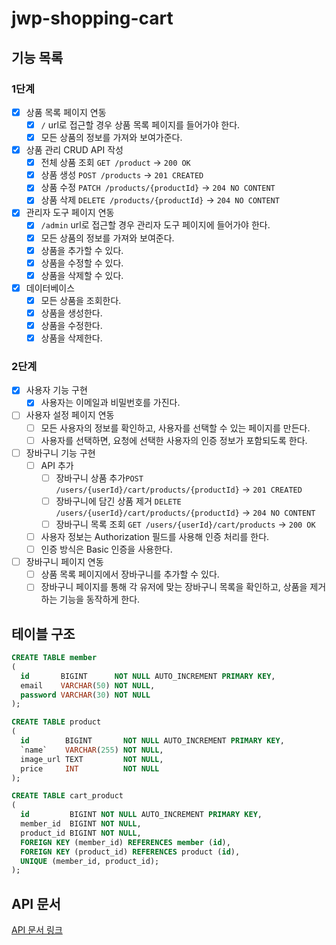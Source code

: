 # jwp-shopping-cart

## 기능 목록

### 1단계
- [x] 상품 목록 페이지 연동
    - [x] `/` url로 접근할 경우 상품 목록 페이지를 들어가야 한다.
    - [x] 모든 상품의 정보를 가져와 보여가준다.
- [x] 상품 관리 CRUD API 작성
    - [x] 전체 상품 조회 `GET /product` → `200 OK`
    - [x] 상품 생성 `POST /products` → `201 CREATED`
    - [x] 상품 수정 `PATCH /products/{productId}` → `204 NO CONTENT`
    - [x] 상품 삭제 `DELETE /products/{productId}` → `204 NO CONTENT` 
- [x] 관리자 도구 페이지 연동
    - [x] `/admin` url로 접근할 경우 관리자 도구 페이지에 들어가야 한다.
    - [x] 모든 상품의 정보를 가져와 보여준다.
    - [x] 상품을 추가할 수 있다.
    - [x] 상품을 수정할 수 있다.
    - [x] 상품을 삭제할 수 있다.
- [x] 데이터베이스
    - [x] 모든 상품을 조회한다.
    - [x] 상품을 생성한다.
    - [x] 상품을 수정한다.
    - [x] 상품을 삭제한다.

### 2단계
- [x] 사용자 기능 구현
  - [x] 사용자는 이메일과 비밀번호를 가진다.
- [ ] 사용자 설정 페이지 연동
  - [ ] 모든 사용자의 정보를 확인하고, 사용자를 선택할 수 있는 페이지를 만든다.
  - [ ] 사용자를 선택하면, 요청에 선택한 사용자의 인증 정보가 포함되도록 한다.
- [ ] 장바구니 기능 구현
  - [ ] API 추가
    - [ ] 장바구니 상품 추가`POST /users/{userId}/cart/products/{productId}` → `201 CREATED`
    - [ ] 장바구니에 담긴 상품 제거 `DELETE /users/{userId}/cart/products/{productId}` → `204 NO CONTENT`
    - [ ] 장바구니 목록 조회 `GET /users/{userId}/cart/products` → `200 OK`
  - [ ] 사용자 정보는 Authorization 필드를 사용해 인증 처리를 한다.
  - [ ] 인증 방식은 Basic 인증을 사용한다.
- [ ] 장바구니 페이지 연동
  - [ ] 상품 목록 페이지에서 장바구니를 추가할 수 있다.
  - [ ] 장바구니 페이지를 통해 각 유저에 맞는 장바구니 목록을 확인하고, 상품을 제거하는 기능을 동작하게 한다.

## 테이블 구조

```sql
CREATE TABLE member
(
  id       BIGINT      NOT NULL AUTO_INCREMENT PRIMARY KEY,
  email    VARCHAR(50) NOT NULL,
  password VARCHAR(30) NOT NULL
);

CREATE TABLE product
(
  id        BIGINT       NOT NULL AUTO_INCREMENT PRIMARY KEY,
  `name`    VARCHAR(255) NOT NULL,
  image_url TEXT         NOT NULL,
  price     INT          NOT NULL
);

CREATE TABLE cart_product
(
  id         BIGINT NOT NULL AUTO_INCREMENT PRIMARY KEY,
  member_id  BIGINT NOT NULL,
  product_id BIGINT NOT NULL,
  FOREIGN KEY (member_id) REFERENCES member (id),
  FOREIGN KEY (product_id) REFERENCES product (id),
  UNIQUE (member_id, product_id);
);
```

## API 문서

[API 문서 링크](https://70825.notion.site/API-f36d0bced7af47ef9c318ddadc35f96f)
